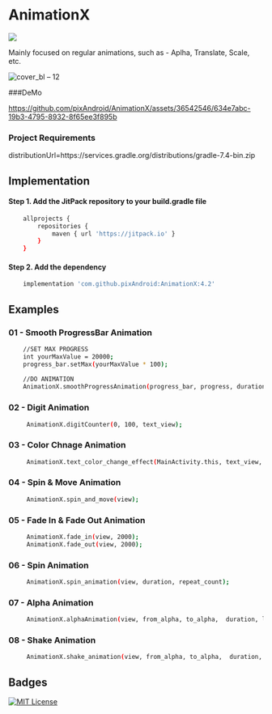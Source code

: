 
# AnimationX 
[![](https://jitpack.io/v/pixAndroid/AnimationX.svg)](https://jitpack.io/#pixAndroid/AnimationX)


Mainly focused on regular animations, such as - Aplha, Translate, Scale, etc.

![cover_bl – 12](https://github.com/pixAndroid/AnimationX/assets/36542546/7fd586c7-2640-4aba-8912-3a1641236e6c)

###DeMo


https://github.com/pixAndroid/AnimationX/assets/36542546/634e7abc-19b3-4795-8932-8f65ee3f895b



### Project Requirements
distributionUrl=https\://services.gradle.org/distributions/gradle-7.4-bin.zip



## Implementation

#### Step 1. Add the JitPack repository to your build.gradle file

```bash
    allprojects {
        repositories {
            maven { url 'https://jitpack.io' }
        }
    }
```
#### Step 2. Add the dependency

```bash
	implementation 'com.github.pixAndroid:AnimationX:4.2'
```
## Examples
### 01 - Smooth ProgressBar Animation
```bash
    //SET MAX PROGRESS 
    int yourMaxValue = 20000;
    progress_bar.setMax(yourMaxValue * 100);
    
    //DO ANIMATION
    AnimationX.smoothProgressAnimation(progress_bar, progress, duration);
```

### 02 - Digit Animation
```bash
     AnimationX.digitCounter(0, 100, text_view);
```

### 03 - Color Chnage Animation
```bash
     AnimationX.text_color_change_effect(MainActivity.this, text_view, 0, Color.RED, 500);
```

### 04 - Spin & Move Animation
```bash
     AnimationX.spin_and_move(view);
```

### 05 - Fade In & Fade Out Animation
```bash
     AnimationX.fade_in(view, 2000);
     AnimationX.fade_out(view, 2000);
```

### 06 - Spin Animation
```bash
     AnimationX.spin_animation(view, duration, repeat_count);
```

### 07 - Alpha Animation
```bash
     AnimationX.alphaAnimation(view, from_alpha, to_alpha,  duration, listener);
```

### 08 - Shake Animation
```bash
     AnimationX.shake_animation(view, from_alpha, to_alpha,  duration, listener);
```


## Badges

[![MIT License](https://img.shields.io/badge/License-MIT-green.svg)](https://choosealicense.com/licenses/mit/)


